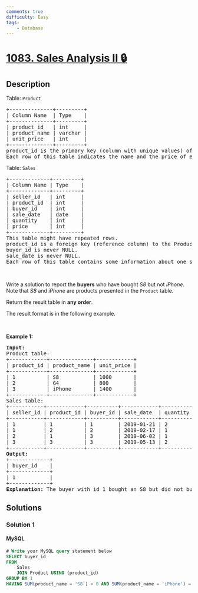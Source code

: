 ```yaml
---
comments: true
difficulty: Easy
tags:
    - Database
---
```


<!-- problem:start -->

# [1083. Sales Analysis II 🔒](https://leetcode.com/problems/sales-analysis-ii)

## Description

<!-- description:start -->

<p>Table: <code>Product</code></p>

<pre>
+--------------+---------+
| Column Name  | Type    |
+--------------+---------+
| product_id   | int     |
| product_name | varchar |
| unit_price   | int     |
+--------------+---------+
product_id is the primary key (column with unique values) of this table.
Each row of this table indicates the name and the price of each product.
</pre>

<p>Table: <code>Sales</code></p>

<pre>
+-------------+---------+
| Column Name | Type    |
+-------------+---------+
| seller_id   | int     |
| product_id  | int     |
| buyer_id    | int     |
| sale_date   | date    |
| quantity    | int     |
| price       | int     |
+-------------+---------+
This table might have repeated rows.
product_id is a foreign key (reference column) to the Product table.
buyer_id is never NULL. 
sale_date is never NULL. 
Each row of this table contains some information about one sale.
</pre>

<p>&nbsp;</p>

<p>Write a solution to&nbsp;report&nbsp;the <strong>buyers</strong> who have bought <em>S8</em> but not <em>iPhone</em>. Note that <em>S8</em> and <em>iPhone</em> are products presented in the <code>Product</code> table.</p>

<p>Return the result table in <strong>any order</strong>.</p>

<p>The result format is in the following example.</p>

<p>&nbsp;</p>
<p><strong class="example">Example 1:</strong></p>

<pre>
<strong>Input:</strong> 
Product table:
+------------+--------------+------------+
| product_id | product_name | unit_price |
+------------+--------------+------------+
| 1          | S8           | 1000       |
| 2          | G4           | 800        |
| 3          | iPhone       | 1400       |
+------------+--------------+------------+
Sales table:
+-----------+------------+----------+------------+----------+-------+
| seller_id | product_id | buyer_id | sale_date  | quantity | price |
+-----------+------------+----------+------------+----------+-------+
| 1         | 1          | 1        | 2019-01-21 | 2        | 2000  |
| 1         | 2          | 2        | 2019-02-17 | 1        | 800   |
| 2         | 1          | 3        | 2019-06-02 | 1        | 800   |
| 3         | 3          | 3        | 2019-05-13 | 2        | 2800  |
+-----------+------------+----------+------------+----------+-------+
<strong>Output:</strong> 
+-------------+
| buyer_id    |
+-------------+
| 1           |
+-------------+
<strong>Explanation:</strong> The buyer with id 1 bought an S8 but did not buy an iPhone. The buyer with id 3 bought both.
</pre>

<!-- description:end -->

## Solutions

<!-- solution:start -->

### Solution 1

<!-- tabs:start -->

#### MySQL

```sql
# Write your MySQL query statement below
SELECT buyer_id
FROM
    Sales
    JOIN Product USING (product_id)
GROUP BY 1
HAVING SUM(product_name = 'S8') > 0 AND SUM(product_name = 'iPhone') = 0;
```

<!-- tabs:end -->

<!-- solution:end -->

<!-- problem:end -->
